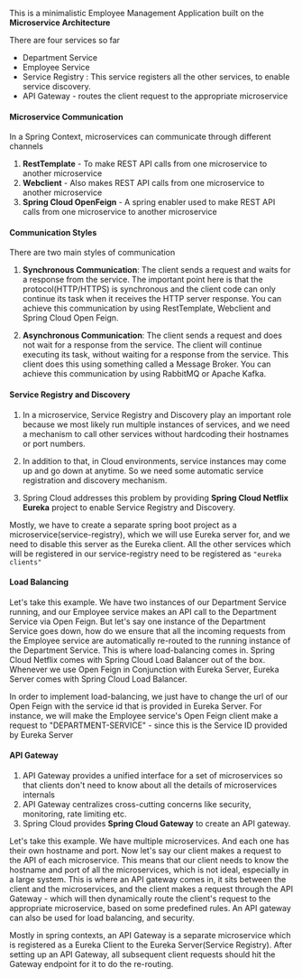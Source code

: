 This is a minimalistic Employee Management Application built on the **Microservice Architecture**

There are four services so far
- Department Service
- Employee Service
- Service Registry : This service registers all the other services, to enable service discovery.
- API Gateway - routes the client request to the appropriate microservice

#### Microservice Communication
In a Spring Context, microservices can communicate through different channels

1. **RestTemplate** - To make REST API calls from one microservice to another microservice
2. **Webclient** - Also makes REST API calls from one microservice to another microservice
3. **Spring Cloud OpenFeign** - A spring enabler used to make REST API calls from one microservice to another microservice


#### Communication Styles
There are two main styles of communication

1. **Synchronous Communication**: The client sends a request and waits for a response from the service. The important point here is that the protocol(HTTP/HTTPS) is synchronous and the client code can only continue its task when it receives the HTTP server response. You can achieve this communication by using RestTemplate, Webclient and Spring Cloud Open Feign.

2. **Asynchronous Communication**: The client sends a request and does not wait for a response from the service. The client will continue executing its task, without waiting for a response from the service. This client does this using something called a Message Broker. You can achieve this communication by using RabbitMQ or Apache Kafka.

#### Service Registry and Discovery
1. In a microservice, Service Registry and Discovery play an important role because we most likely run multiple instances of services, and we need a mechanism to call other services without hardcoding their hostnames or port numbers.

2. In addition to that, in Cloud environments, service instances may come up and go down at anytime. So we need some automatic service registration and discovery mechanism.

3. Spring Cloud addresses this problem by providing **Spring Cloud Netflix Eureka** project to enable Service Registry and Discovery.

Mostly, we have to create a separate spring boot project as a microservice(service-registry), which we will use Eureka server for, and we need to disable this server as the Eureka client. All the other services which will be registered in our service-registry need to be registered as `"eureka clients"`

#### Load Balancing
Let's take this example. We have two instances of our Department Service running, and our Employee service makes an API call to the Department Service via Open Feign. But let's say one instance of the Department Service goes down, how do we ensure that all the incoming requests from the Employee service are automatically re-routed to the running instance of the Department Service. This is where load-balancing comes in. Spring Cloud Netflix comes with Spring Cloud Load Balancer out of the box. Whenever we use Open Feign in Conjunction with Eureka Server, Eureka Server comes with Spring Cloud Load Balancer. 

In order to implement load-balancing, we just have to change the url of our Open Feign with the service id that is provided in Eureka Server. For instance, we will make the Employee service's Open Feign client make a request to "DEPARTMENT-SERVICE" - since this is the Service ID provided by Eureka Server


#### API Gateway
1. API Gateway provides a unified interface for a set of microservices so that clients don't need to know about all the details of microservices internals
2. API Gateway centralizes cross-cutting concerns like security, monitoring, rate limiting etc.
3. Spring Cloud provides **Spring Cloud Gateway** to create an API gateway. 

Let's take this example. We have multiple microservices. And each one has their own hostname and port. Now let's say our client makes a request to the API of each microservice. This means that our client needs to know the hostname and port of all the microservices, which is not ideal, especially in a large system. This is where an API gateway comes in, it sits between the client and the microservices, and the client makes a request through the API Gateway - which will then dynamically route the client's request to the appropriate microservice, based on some predefined rules. An API gateway can also be used for load balancing, and security.

Mostly in spring contexts, an API Gateway is a separate microservice which is registered as a Eureka Client to the Eureka Server(Service Registry). After setting up an API Gateway, all subsequent client requests should hit the Gateway endpoint for it to do the re-routing.